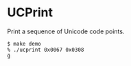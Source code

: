 # UCPrint

Print a sequence of Unicode code points.

```
$ make demo
% ./ucprint 0x0067 0x0308
g̈
```
